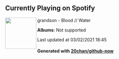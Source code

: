 ## Currently Playing on Spotify

[<img align="left" width="100" src="https://i.scdn.co/image/ab67616d0000b27397d11a89e5fd70347099f7c9">](https://open.spotify.com/album/2ih65NyzXsPwEsI1sMdyIy)

grandson - Blood // Water

**Albums**: Not supported

Last updated at 03/02/2021 18:45

#### Generated with [20chan/github-now](https://github.com/20chan/github-now)


<!--
**20chan/20chan** is a ✨ _special_ ✨ repository because its `README.md` (this file) appears on your GitHub profile.

Here are some ideas to get you started:

- 🔭 I’m currently working on ...
- 🌱 I’m currently learning ...
- 👯 I’m looking to collaborate on ...
- 🤔 I’m looking for help with ...
- 💬 Ask me about ...
- 📫 How to reach me: ...
- 😄 Pronouns: ...
- ⚡ Fun fact: ...
-->
